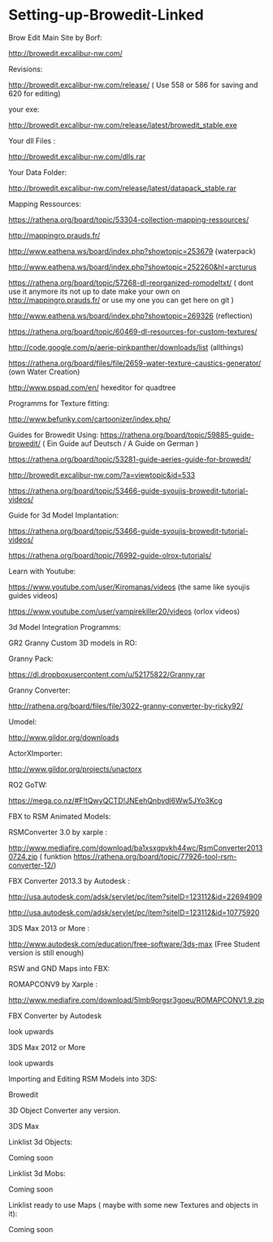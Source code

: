 # Setting-up-Browedit-Linked

Brow Edit Main Site by Borf:

http://browedit.excalibur-nw.com/

Revisions:

http://browedit.excalibur-nw.com/release/      ( Use 558 or 586 for saving and 620 for editing)

your exe:

http://browedit.excalibur-nw.com/release/latest/browedit_stable.exe

Your dll Files :

http://browedit.excalibur-nw.com/dlls.rar

Your Data Folder:

http://browedit.excalibur-nw.com/release/latest/datapack_stable.rar

Mapping Ressources:

https://rathena.org/board/topic/53304-collection-mapping-ressources/

http://mappingro.prauds.fr/

http://www.eathena.ws/board/index.php?showtopic=253679 (waterpack)

http://www.eathena.ws/board/index.php?showtopic=252260&hl=arcturus

https://rathena.org/board/topic/57268-dl-reorganized-romodeltxt/   ( dont use it anymore its not up to date make your own on http://mappingro.prauds.fr/ or use my one you can get here on git )

http://www.eathena.ws/board/index.php?showtopic=269326 (reflection)


https://rathena.org/board/topic/60469-dl-resources-for-custom-textures/

http://code.google.com/p/aerie-pinkpanther/downloads/list (allthings)

https://rathena.org/board/files/file/2659-water-texture-caustics-generator/  (own Water Creation)


http://www.pspad.com/en/ hexeditor for quadtree

Programms for Texture fitting:

http://www.befunky.com/cartoonizer/index.php/


Guides for Browedit Using:
https://rathena.org/board/topic/59885-guide-browedit/ ( Ein Guide auf Deutsch / A Guide on German )

https://rathena.org/board/topic/53281-guide-aeries-guide-for-browedit/

http://browedit.excalibur-nw.com/?a=viewtopic&id=533

https://rathena.org/board/topic/53466-guide-syoujis-browedit-tutorial-videos/


Guide for 3d Model Implantation:

https://rathena.org/board/topic/53466-guide-syoujis-browedit-tutorial-videos/ 

https://rathena.org/board/topic/76992-guide-olrox-tutorials/


Learn with Youtube:

https://www.youtube.com/user/Kiromanas/videos (the same like syoujis guides videos)

https://www.youtube.com/user/vampirekiller20/videos (orlox videos)



3d Model Integration Programms:

GR2 Granny Custom 3D models in RO:

Granny Pack:

https://dl.dropboxusercontent.com/u/52175822/Granny.rar

Granny Converter:

http://rathena.org/board/files/file/3022-granny-converter-by-ricky92/

Umodel:

http://www.gildor.org/downloads

ActorXImporter:

http://www.gildor.org/projects/unactorx

RO2 GoTW:

https://mega.co.nz/#F!tQwyQCTD!JNEehQnbvdl6Ww5JYo3Kcg



FBX to RSM Animated Models:

RSMConverter 3.0 by xarple :

http://www.mediafire.com/download/ba1xsxgpvkh44wc/RsmConverter20130724.zip ( funktion https://rathena.org/board/topic/77926-tool-rsm-converter-12/)

FBX Converter 2013.3 by Autodesk : 

http://usa.autodesk.com/adsk/servlet/pc/item?siteID=123112&id=22694909 

http://usa.autodesk.com/adsk/servlet/pc/item?siteID=123112&id=10775920

3DS Max 2013 or More :

http://www.autodesk.com/education/free-software/3ds-max (Free Student version is still enough)



RSW and GND Maps into FBX:

ROMAPCONV9 by Xarple : 

http://www.mediafire.com/download/5lmb9orgsr3goeu/ROMAPCONV1.9.zip

FBX Converter by Autodesk

look upwards

3DS Max 2012 or More 

look upwards



Importing and Editing RSM Models into 3DS:

Browedit

3D Object Converter any version.

3DS Max  



Linklist 3d Objects:

Coming soon

Linklist 3d Mobs:

Coming soon

Linklist ready to use Maps ( maybe with some new Textures and objects in it):

Coming soon  
